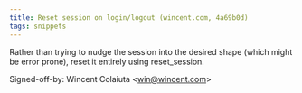 ```yaml
---
title: Reset session on login/logout (wincent.com, 4a69b0d)
tags: snippets
---
```


Rather than trying to nudge the session into the desired shape (which might be error prone), reset it entirely using reset\_session.

Signed-off-by: Wincent Colaiuta &lt;win@wincent.com&gt;
